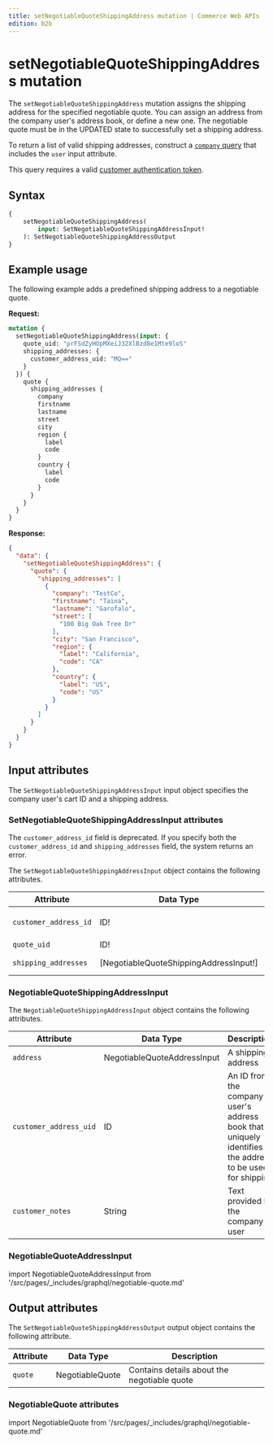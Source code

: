 ```yaml
---
title: setNegotiableQuoteShippingAddress mutation | Commerce Web APIs
edition: b2b
---
```


# setNegotiableQuoteShippingAddress mutation

The `setNegotiableQuoteShippingAddress` mutation assigns the shipping address for the specified negotiable quote. You can assign an address from the company user's address book, or define a new one. The negotiable quote must be in the UPDATED state to successfully set a shipping address.

To return a list of valid shipping addresses, construct a [`company` query](../../company/queries/company.md) that includes the `user` input attribute.

This query requires a valid [customer authentication token](../../../customer/mutations/generate-token.md).

## Syntax

```graphql
{
    setNegotiableQuoteShippingAddress(
        input: SetNegotiableQuoteShippingAddressInput!
    ): SetNegotiableQuoteShippingAddressOutput
}
```

## Example usage

The following example adds a predefined shipping address to a negotiable quote.

**Request:**

```graphql
mutation {
  setNegotiableQuoteShippingAddress(input: {
    quote_uid: "prFSdZyHOpMXeiJ32XlBzd8e1Mte9loS"
    shipping_addresses: {
      customer_address_uid: "MQ=="
    }
  }) {
    quote {
      shipping_addresses {
        company
        firstname
        lastname
        street
        city
        region {
          label
          code
        }
        country {
          label
          code
        }
      }
    }
  }
}

```

**Response:**

```json
{
  "data": {
    "setNegotiableQuoteShippingAddress": {
      "quote": {
        "shipping_addresses": [
          {
            "company": "TestCo",
            "firstname": "Taina",
            "lastname": "Garofalo",
            "street": [
              "100 Big Oak Tree Dr"
            ],
            "city": "San Francisco",
            "region": {
              "label": "California",
              "code": "CA"
            },
            "country": {
              "label": "US",
              "code": "US"
            }
          }
        ]
      }
    }
  }
}
```

## Input attributes

The `SetNegotiableQuoteShippingAddressInput` input object specifies the company user's cart ID and a shipping address.

### SetNegotiableQuoteShippingAddressInput attributes

The `customer_address_id` field is deprecated. If you specify both the `customer_address_id` and `shipping_addresses` field, the system returns an error.

The `SetNegotiableQuoteShippingAddressInput` object contains the following attributes.

Attribute |  Data Type | Description
--- | --- | ---
`customer_address_id` | ID! | Deprecated. Use `NegotiableQuoteShippingAddressInput.customer_address_uid` instead. The unique ID of a `CustomerAddress` object
`quote_uid` | ID! | The unique ID of a `NegotiableQuote` object
`shipping_addresses` | [NegotiableQuoteShippingAddressInput!] | An array of shipping addresses to apply to the negotiable quote

### NegotiableQuoteShippingAddressInput

The `NegotiableQuoteShippingAddressInput` object contains the following attributes.

Attribute |  Data Type | Description
--- | --- | ---
`address` | NegotiableQuoteAddressInput | A shipping address
`customer_address_uid` | ID | An ID from the company user's address book that uniquely identifies the address to be used for shipping
`customer_notes` | String | Text provided by the company user

### NegotiableQuoteAddressInput

import NegotiableQuoteAddressInput from '/src/pages/_includes/graphql/negotiable-quote.md'

<NegotiableQuoteAddressInput />

## Output attributes

The `SetNegotiableQuoteShippingAddressOutput` output object contains the following attribute.

Attribute |  Data Type | Description
--- | --- | ---
`quote` | NegotiableQuote | Contains details about the negotiable quote

### NegotiableQuote attributes

import NegotiableQuote from '/src/pages/_includes/graphql/negotiable-quote.md'

<NegotiableQuote />
